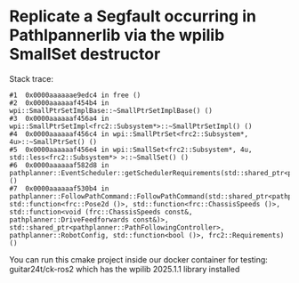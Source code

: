 # Replicate a Segfault occurring in Pathlpannerlib via the wpilib SmallSet destructor

Stack trace:
```
#1  0x0000aaaaaae9edc4 in free ()
#2  0x0000aaaaaaf454b4 in wpi::SmallPtrSetImplBase::~SmallPtrSetImplBase() ()
#3  0x0000aaaaaaf456a4 in wpi::SmallPtrSetImpl<frc2::Subsystem*>::~SmallPtrSetImpl() ()
#4  0x0000aaaaaaf456c4 in wpi::SmallPtrSet<frc2::Subsystem*, 4u>::~SmallPtrSet() ()
#5  0x0000aaaaaaf456e4 in wpi::SmallSet<frc2::Subsystem*, 4u, std::less<frc2::Subsystem*> >::~SmallSet() ()
#6  0x0000aaaaaaf582d8 in pathplanner::EventScheduler::getSchedulerRequirements(std::shared_ptr<pathplanner::PathPlannerPath>) ()
#7  0x0000aaaaaaf530b4 in pathplanner::FollowPathCommand::FollowPathCommand(std::shared_ptr<pathplanner::PathPlannerPath>, std::function<frc::Pose2d ()>, std::function<frc::ChassisSpeeds ()>, std::function<void (frc::ChassisSpeeds const&, pathplanner::DriveFeedforwards const&)>, std::shared_ptr<pathplanner::PathFollowingController>, pathplanner::RobotConfig, std::function<bool ()>, frc2::Requirements) ()
```

You can run this cmake project inside our docker container for testing: guitar24t/ck-ros2 which has the wpilib 2025.1.1 library installed

